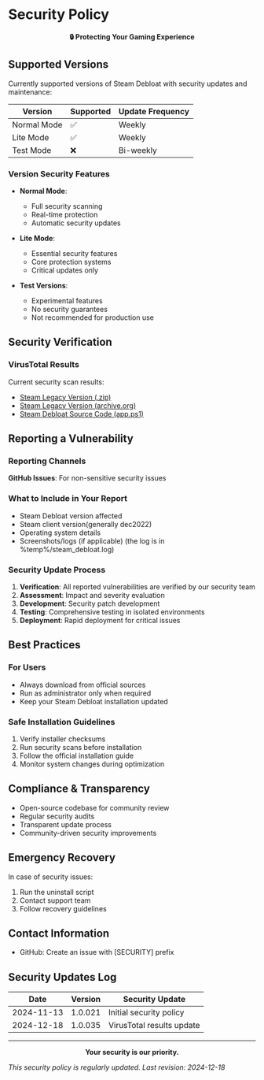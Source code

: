 # Security Policy

<p align="center">
  <strong>🔒 Protecting Your Gaming Experience</strong>
</p>

## Supported Versions

Currently supported versions of Steam Debloat with security updates and maintenance:

| Version | Supported | Update Frequency |
| ------- | --------- | ---------------- | 
| Normal Mode | :white_check_mark: | Weekly | 
| Lite Mode | :white_check_mark: | Weekly |
| Test Mode | :x: | Bi-weekly | 

### Version Security Features

- **Normal Mode**:
  - Full security scanning
  - Real-time protection
  - Automatic security updates

- **Lite Mode**:
  - Essential security features
  - Core protection systems
  - Critical updates only

- **Test Versions**:
  - Experimental features
  - No security guarantees
  - Not recommended for production use

## Security Verification

### VirusTotal Results
Current security scan results:
- [Steam Legacy Version (.zip)](https://www.virustotal.com/gui/file/52a2e6e670abc01f5375873f61ad7b80f0a6d892d4d81a144f145977bab07c7d)
- [Steam Legacy Version (archive.org)](https://www.virustotal.com/gui/url/73d0c1e2bf9ca30701504a8ec1225502676b2f794d64d93c79945ba37b900051)
- [Steam Debloat Source Code (app.ps1)](https://www.virustotal.com/gui/file/efda4de8df6b082f53bbff59dc8cb14e4da9377259642c3f9c3b55714fe5b49b)

## Reporting a Vulnerability

### Reporting Channels

**GitHub Issues**: For non-sensitive security issues


### What to Include in Your Report

- Steam Debloat version affected
- Steam client version(generally dec2022)
- Operating system details
- Screenshots/logs (if applicable) (the log is in %temp%/steam_debloat.log)

### Security Update Process

1. **Verification**: All reported vulnerabilities are verified by our security team
2. **Assessment**: Impact and severity evaluation
3. **Development**: Security patch development
4. **Testing**: Comprehensive testing in isolated environments
5. **Deployment**: Rapid deployment for critical issues

## Best Practices

### For Users
- Always download from official sources
- Run as administrator only when required
- Keep your Steam Debloat installation updated

### Safe Installation Guidelines

1. Verify installer checksums
2. Run security scans before installation
3. Follow the official installation guide
4. Monitor system changes during optimization

## Compliance & Transparency

- Open-source codebase for community review
- Regular security audits
- Transparent update process
- Community-driven security improvements

## Emergency Recovery

In case of security issues:

1. Run the uninstall script
2. Contact support team
3. Follow recovery guidelines

## Contact Information

- GitHub: Create an issue with [SECURITY] prefix

## Security Updates Log

| Date | Version | Security Update |
|------|---------|----------------|
| 2024-11-13 | 1.0.021 | Initial security policy |
| 2024-12-18 | 1.0.035 | VirusTotal results update |

---

<p align="center">
  <strong>Your security is our priority.</strong>
</p>

_This security policy is regularly updated. Last revision: 2024-12-18_

